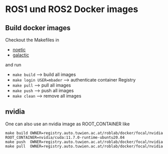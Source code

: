 # ROS1 und ROS2 Docker images

## Build docker images
Checkout the Makefiles in
- [noetic](noetic)
- [galactic](galactic)

and run
- `make build`              --> build all images
- `make login USER=mbader`  --> authenticate container Registry
- `make pull`               --> pull all images
- `make push`               --> push all images
- `make clean`              --> remove all images

## nvidia
One can also use an nvidia image as ROOT_CONTAINER like

```
make build OWNER=registry.auto.tuwien.ac.at/roblab/docker/focal/nvidia ROOT_CONTAINER=nvidia/cuda:11.7.0-runtime-ubuntu20.04 
make push  OWNER=registry.auto.tuwien.ac.at/roblab/docker/focal/nvidia
make pull  OWNER=registry.auto.tuwien.ac.at/roblab/docker/focal/nvidia
```
